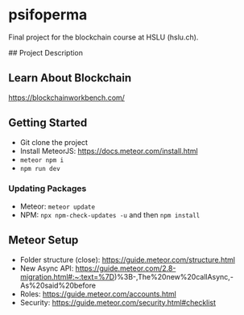 # psifoperma

Final project for the blockchain course at HSLU (hslu.ch).

## Project Description

## Learn About Blockchain

https://blockchainworkbench.com/

## Getting Started

-   Git clone the project
-   Install MeteorJS: https://docs.meteor.com/install.html
-   `meteor npm i`
-   `npm run dev`

### Updating Packages

-   Meteor: `meteor update`
-   NPM: `npx npm-check-updates -u` and then `npm install`

## Meteor Setup

-   Folder structure (close): https://guide.meteor.com/structure.html
-   New Async API: https://guide.meteor.com/2.8-migration.html#:~:text=%7D)%3B-,The%20new%20callAsync,-As%20said%20before
-   Roles: https://guide.meteor.com/accounts.html
-   Security: https://guide.meteor.com/security.html#checklist

